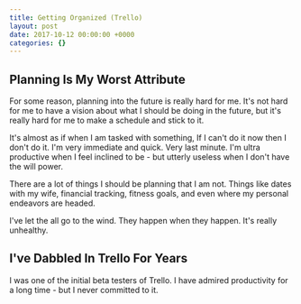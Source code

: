```yaml
---
title: Getting Organized (Trello)
layout: post
date: 2017-10-12 00:00:00 +0000
categories: {}
---
```

## Planning Is My Worst Attribute

For some reason, planning into the future is really hard for me. It's not hard for me to have a vision about what I should be doing in the future, but it's really hard for me to make a schedule and stick to it.

It's almost as if when I am tasked with something, If I can't do it now then I don't do it. I'm very immediate and quick. Very last minute. I'm ultra productive when I feel inclined to be - but utterly useless when I don't have the will power.

There are a lot of things I should be planning that I am not. Things like dates with my wife, financial tracking, fitness goals, and even where my personal endeavors are headed.

I've let the all go to the wind. They happen when they happen. It's really unhealthy.

## I've Dabbled In Trello For Years

I was one of the initial beta testers of Trello. I have admired productivity for a long time - but I never committed to it. 


